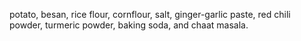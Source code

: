 potato, besan, rice flour, cornflour, salt, ginger-garlic paste, red chili powder, turmeric powder, baking soda, and chaat masala.